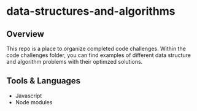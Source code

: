 # data-structures-and-algorithms

<h2>Overview</h2>
    <p>This repo is a place to organize completed code challenges. Within the code challenges folder, you can find examples of different data structure and algorithm problems with their optimzed solutions.</p>

<h2>Tools & Languages</h2>
    <ul>
        <li>Javascript</li>
        <li>Node modules</li>
    </ul>
